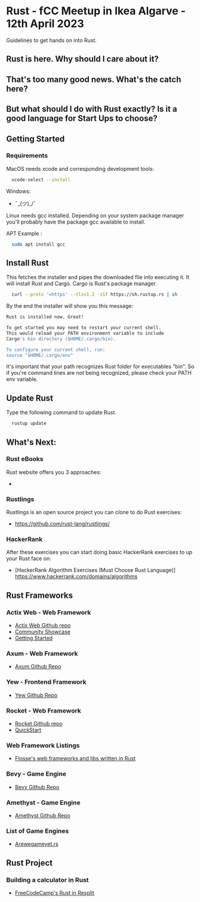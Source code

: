 # Rust - fCC Meetup in Ikea Algarve - 12th April 2023

  Guidelines to get hands on into Rust.

## Rust is here. Why should I care about it?

  <Get the good points about Rust here>

## That's too many good news. What's the catch here?
  
  <Get some bad points about Rust here>

## But what should I do with Rust exactly? Is it a good language for Start Ups to choose?

  <Explain that this is ultimately a decision that should be in conformity with the vision for the application that needs to be coded>
  
  <Show some production deployed examples done in Rust.>
  

## Getting Started

### Requirements 

MacOS needs xcode and corresponding development tools:

```sh
  xcode-select --install
```

Windows: 

* ¯\_(ツ)_/¯ 

Linux needs gcc installed. Depending on your system package manager you'll probably have the package gcc available to install.

APT Example : 

```sh 
  sudo apt install gcc
```


## Install Rust 

This fetches the installer and pipes the downloaded file into executing it.
It will install Rust and Cargo. Cargo is Rust's package manager.

```sh
  curl --proto '=https' --tlsv1.2 -sSf https://sh.rustup.rs | sh 
```


By the end the installer will show you this message:

```sh
Rust is installed now. Great!

To get started you may need to restart your current shell.
This would reload your PATH environment variable to include
Cargo's bin directory ($HOME/.cargo/bin).

To configure your current shell, run:
source "$HOME/.cargo/env"
```

It's important that your path recognizes Rust folder for executables "bin". 
So if you're command lines are not being recognized, please check your 
PATH env variable.

## Update Rust

Type the following command to update Rust.

```sh
  rustup update
```

## What's Next: 

### Rust eBooks

Rust website offers you 3 approaches: 

* 

### Rustlings 

Rustlings is an open source project you can clone to do Rust exercises:

* https://github.com/rust-lang/rustlings/

### HackerRank

After these exercises you can start doing basic HackerRank exercises to up your Rust face on:

* [HackerRank Algorithm Exercises (Must Choose Rust Language)] https://www.hackerrank.com/domains/algorithms

## Rust Frameworks

### Actix Web - Web Framework

* [Actix Web Github repo](https://github.com/actix/actix-web)
* [Community Showcase](https://github.com/actix/examples#readme)
* [Getting Started](https://actix.rs/docs/getting-started)

### Axum - Web Framework

* [Axum Github Repo](https://github.com/tokio-rs/axum)

### Yew - Frontend Framework

* [Yew Github Repo](https://github.com/yewstack/yew)

### Rocket - Web Framework

* [Rocket Github repo](https://github.com/SergioBenitez/Rocket)
* [QuickStart](https://rocket.rs/v0.5-rc/guide/quickstart/)

### Web Framework Listings 

* [Flosse's web frameworks and libs written in Rust](https://github.com/flosse/rust-web-framework-comparison)

### Bevy - Game Engine

* [Bevy Github Repo](https://github.com/bevyengine/bevy)

### Amethyst - Game Engine

* [Amethyst Github Repo](https://github.com/amethyst/amethyst)

### List of Game Engines

* [Arewegameyet.rs](https://arewegameyet.rs/ecosystem/engines/)

## Rust Project

### Building a calculator in Rust

* [FreeCodeCamp's Rust in Resplit](https://www.freecodecamp.org/news/rust-in-replit/#how-to-use-rust-in-replit)
